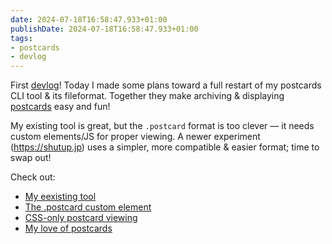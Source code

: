 ```yaml
---
date: 2024-07-18T16:58:47.933+01:00
publishDate: 2024-07-18T16:58:47.933+01:00
tags:
- postcards
- devlog
---
```


First [devlog](/tags/devlog)! Today I made some plans toward a full restart of my postcards CLI tool & its fileformat. Together they make archiving & displaying [postcards](/tags/postcards) easy and fun!

My existing tool is great, but the `.postcard` format is too clever — it needs custom elements/JS for proper viewing. A newer experiment (https://shutup.jp) uses a simpler, more compatible & easier format; time to swap out!

Check out:
- [My eexisting tool](https://github.com/dotpostcard/postcards-go)
- [The .postcard custom element](https://dotpostcard.github.io/postcards-html)
- [CSS-only postcard viewing](https://shutup.jp)
- [My love of postcards](https://www.byjp.me/posts/thoughts-on-postcards/)
